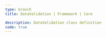 ```yaml
---
type: branch
title: DataValidation | Framework | Core

description: DataValidation class definition
code: true
---
```

<RedirectToFirstChild />
